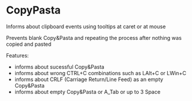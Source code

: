 # CopyPasta
Informs about clipboard events using tooltips at caret or at mouse

Prevents blank Copy&Pasta and repeating the process after nothing was copied and pasted

Features:
- informs about sucessful Copy&Pasta
- informs about wrong CTRL+C combinations such as LAlt+C or LWin+C
- informs about CRLF (Carriage Return/Line Feed) as an empty Copy&Pasta
- informs about empty Copy&Pasta or A_Tab or up to 3 Space 
